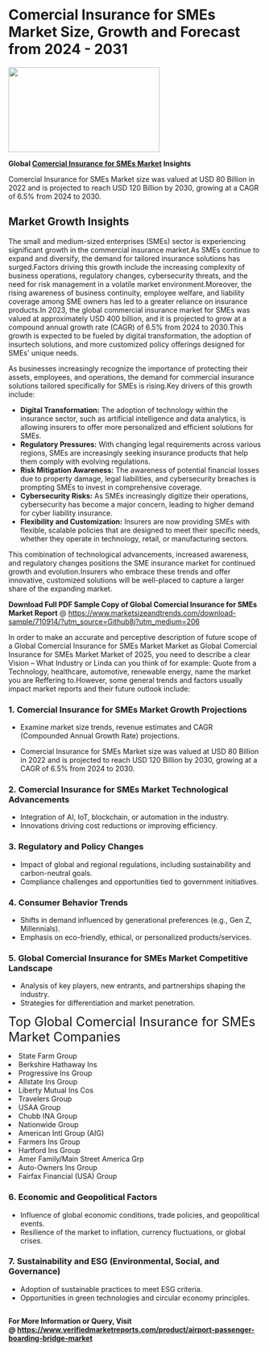 <H1>Comercial Insurance for SMEs Market Size, Growth and Forecast from 2024 - 2031</H1><img class="aligncenter size-medium wp-image-584254" src="https://thirdeyenews.in/wp-content/uploads/2024/09/Global-Market-Research-300x168.jpeg" alt="" width="300" height="168" /><p><strong>Global&nbsp;<a href="https://www.marketsizeandtrends.com/download-sample/710914/?utm_source=Github8j?utm_medium=206">Comercial Insurance for SMEs Market</a> Insights</strong></p><p>Comercial Insurance for SMEs Market size was valued at USD 80 Billion in 2022 and is projected to reach USD 120 Billion by 2030, growing at a CAGR of 6.5% from 2024 to 2030.</p><p><h2>Market Growth Insights</h2> <p>The small and medium-sized enterprises (SMEs) sector is experiencing significant growth in the commercial insurance market.As SMEs continue to expand and diversify, the demand for tailored insurance solutions has surged.Factors driving this growth include the increasing complexity of business operations, regulatory changes, cybersecurity threats, and the need for risk management in a volatile market environment.Moreover, the rising awareness of business continuity, employee welfare, and liability coverage among SME owners has led to a greater reliance on insurance products.In 2023, the global commercial insurance market for SMEs was valued at approximately USD 400 billion, and it is projected to grow at a compound annual growth rate (CAGR) of 6.5% from 2024 to 2030.This growth is expected to be fueled by digital transformation, the adoption of insurtech solutions, and more customized policy offerings designed for SMEs' unique needs.</p> <p>As businesses increasingly recognize the importance of protecting their assets, employees, and operations, the demand for commercial insurance solutions tailored specifically for SMEs is rising.Key drivers of this growth include: </p> <ul> <li><strong>Digital Transformation:</strong> The adoption of technology within the insurance sector, such as artificial intelligence and data analytics, is allowing insurers to offer more personalized and efficient solutions for SMEs.</li> <li><strong>Regulatory Pressures:</strong> With changing legal requirements across various regions, SMEs are increasingly seeking insurance products that help them comply with evolving regulations.</li> <li><strong>Risk Mitigation Awareness:</strong> The awareness of potential financial losses due to property damage, legal liabilities, and cybersecurity breaches is prompting SMEs to invest in comprehensive coverage.</li> <li><strong>Cybersecurity Risks:</strong> As SMEs increasingly digitize their operations, cybersecurity has become a major concern, leading to higher demand for cyber liability insurance.</li> <li><strong>Flexibility and Customization:</strong> Insurers are now providing SMEs with flexible, scalable policies that are designed to meet their specific needs, whether they operate in technology, retail, or manufacturing sectors.</li> </ul> <p>This combination of technological advancements, increased awareness, and regulatory changes positions the SME insurance market for continued growth and evolution.Insurers who embrace these trends and offer innovative, customized solutions will be well-placed to capture a larger share of the expanding market.</p> <p><span class=""><strong>Download Full PDF Sample Copy of Global Comercial Insurance for SMEs Market Report</strong> @ <a href="https://www.marketsizeandtrends.com/download-sample/710914/?utm_source=Github8j?utm_medium=206" target="_blank">https://www.marketsizeandtrends.com/download-sample/710914/?utm_source=Github8j?utm_medium=206</a></span></p><p>In order to make an accurate and perceptive description of future scope of a Global&nbsp;Comercial Insurance for SMEs Market Market as Global&nbsp;Comercial Insurance for SMEs Market Market of 2025, you need to describe a clear Vision &ndash; What Industry or Linda can you think of for example: Quote from a Technology, healthcare, automotive, renewable energy, name the market you are Reffering to.However, some general trends and factors usually impact market reports and their future outlook include:</p><h3>1.&nbsp;<strong>Comercial Insurance for SMEs Market Growth Projections</strong></h3><ul><li>Examine market size trends, revenue estimates and CAGR (Compounded Annual Growth Rate) projections.</li><li><p>Comercial Insurance for SMEs Market size was valued at USD 80 Billion in 2022 and is projected to reach USD 120 Billion by 2030, growing at a CAGR of 6.5% from 2024 to 2030.</p></li></ul><h3>2.&nbsp;<strong>Comercial Insurance for SMEs Market Technological Advancements</strong></h3><ul><li>Integration of AI, IoT, blockchain, or automation in the industry.</li><li>Innovations driving cost reductions or improving efficiency.</li></ul><h3>3.&nbsp;<strong>Regulatory and Policy Changes</strong></h3><ul><li>Impact of global and regional regulations, including sustainability and carbon-neutral goals.</li><li>Compliance challenges and opportunities tied to government initiatives.</li></ul><h3>4.&nbsp;<strong>Consumer Behavior Trends</strong></h3><ul><li>Shifts in demand influenced by generational preferences (e.g., Gen Z, Millennials).</li><li>Emphasis on eco-friendly, ethical, or personalized products/services.</li></ul><h3>5.&nbsp;<strong>Global Comercial Insurance for SMEs Market Competitive Landscape</strong></h3><ul><li>Analysis of key players, new entrants, and partnerships shaping the industry.</li><li>Strategies for differentiation and market penetration.</li></ul><p data-pm-slice="1 1 []"><span style="color: inherit; font-family: inherit; font-size: 25px;">Top Global Comercial Insurance for SMEs Market Companies</span></p><div class="" data-test-id=""><p><li>State Farm Group</li><li> Berkshire Hathaway Ins</li><li> Progressive Ins Group</li><li> Allstate Ins Group</li><li> Liberty Mutual Ins Cos</li><li> Travelers Group</li><li> USAA Group</li><li> Chubb INA Group</li><li> Nationwide Group</li><li> American Intl Group (AIG)</li><li> Farmers Ins Group</li><li> Hartford Ins Group</li><li> Amer Family/Main Street America Grp</li><li> Auto-Owners Ins Group</li><li> Fairfax Financial (USA) Group</li></p></div><h3>6.&nbsp;<strong>Economic and Geopolitical Factors</strong></h3><ul><li>Influence of global economic conditions, trade policies, and geopolitical events.</li><li>Resilience of the market to inflation, currency fluctuations, or global crises.</li></ul><h3>7.&nbsp;<strong>Sustainability and ESG (Environmental, Social, and Governance)</strong></h3><ul><li>Adoption of sustainable practices to meet ESG criteria.</li><li>Opportunities in green technologies and circular economy principles.</li></ul><h2><strong style="font-size: 14px;">For More Information or Query, Visit @&nbsp;</strong><a style="background-color: #ffffff; font-size: 14px;" href="https://www.marketsizeandtrends.com/report/comercial-insurance-for-smes-market/" target="_blank">https://www.verifiedmarketreports.com/product/airport-passenger-boarding-bridge-market</a></h2>
